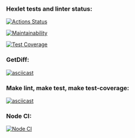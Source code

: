 ### Hexlet tests and linter status:
[![Actions Status](https://github.com/kristinafrdx/frontend-project-46/workflows/hexlet-check/badge.svg)](https://github.com/kristinafrdx/frontend-project-46/actions)

[![Maintainability](https://api.codeclimate.com/v1/badges/22291527cfe2d583fc1c/maintainability)](https://codeclimate.com/github/kristinafrdx/frontend-project-46/maintainability)

[![Test Coverage](https://api.codeclimate.com/v1/badges/22291527cfe2d583fc1c/test_coverage)](https://codeclimate.com/github/kristinafrdx/frontend-project-46/test_coverage)

### GetDiff:
[![asciicast](https://asciinema.org/a/KKEGtZXnyxqO1aaDmr0kh9lXi.svg)](https://asciinema.org/a/KKEGtZXnyxqO1aaDmr0kh9lXi)

### Make lint, make test, make test-coverage:
[![asciicast](https://asciinema.org/a/Zj8gVVMsuS6hND4zxHznqG4oi.svg)](https://asciinema.org/a/Zj8gVVMsuS6hND4zxHznqG4oi)

### Node CI:
[![Node CI](https://github.com/kristinafrdx/frontend-project-46/actions/workflows/main.yml/badge.svg?branch=main&event=status)](https://github.com/kristinafrdx/frontend-project-46/actions/workflows/main.yml)